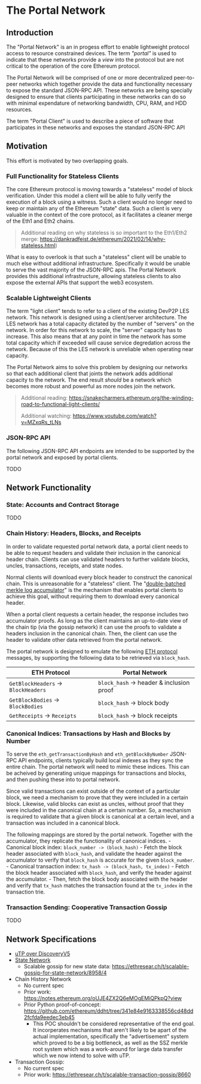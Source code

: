 # The Portal Network

## Introduction

The "Portal Network" is an in progess effort to enable lightweight protocol access to resource constrained devices.  The term *"portal"* is used to indicate that these networks provide a *view* into the protocol but are not critical to the operation of the core Ethereum protocol.


The Portal Network will be comprised of one or more decentralized peer-to-peer networks which together provide the data and functionality necessary to expose the standard JSON-RPC API.  These networks are being specially designed to ensure that clients participating in these networks can do so with minimal expendature of networking bandwidth, CPU, RAM, and HDD resources.

The term "Portal Client" is used to describe a piece of software that participates in these networks and exposes the standard JSON-RPC API

## Motivation

This effort is motivated by two overlapping goals.

### Full Functionality for Stateless Clients

The core Ethereum protocol is moving towards a "stateless" model of block verification.  Under this model a client will be able to fully verify the execution of a block using a witness.  Such a client would no longer need to keep or maintain any of the Ethereum "state" data.  Such a client is very valuable in the context of the core protocol, as it facilitates a cleaner merge of the Eth1 and Eth2 chains.  

> Additional reading on why stateless is so important to the Eth1/Eth2 merge: https://dankradfeist.de/ethereum/2021/02/14/why-stateless.html)

What is easy to overlook is that such a "stateless" client will be unable to much else without additional infrastructure.  Specifically it would be unable to serve the vast majority of the JSON-RPC apis.  The Portal Network provides this additional infrastructure, allowing stateless clients to also expose the external APIs that support the web3 ecosystem.


### Scalable Lightweight Clients

The term "light client" tends to refer to a client of the existing DevP2P LES network.  This network is designed using a client/server architecture.  The LES network has a total capacity dictated by the number of "servers" on the network.  In order for this network to scale, the "server" capacity has to increase.  This also means that at any point in time the network has some total capacity which if exceeded will cause service degredation across the network.  Because of this the LES network is unreliable when operating near capacity.

The Portal Network aims to solve this problem by designing our networks so that each additional client that joints the network adds additional capacity to the network.  The end result *should* be a network which becomes more robust and powerful as more nodes join the network.

> Additional reading: https://snakecharmers.ethereum.org/the-winding-road-to-functional-light-clients/
> 
> Additional watching: https://www.youtube.com/watch?v=MZxqRs_tLNs


### JSON-RPC API

The following JSON-RPC API endpoints are intended to be supported by the portal network and exposed by portal clients.

TODO

## Network Functionality

### State: Accounts and Contract Storage

TODO

### Chain History: Headers, Blocks, and Receipts

In order to validate requested portal network data, a portal client needs to be able to request headers and validate their inclusion in the canonical header chain. Clients can use validated headers to further validate blocks, uncles, transactions, receipts, and state nodes.

Normal clients will download every block header to construct the canonical chain. This is unreasonable for a "stateless" client. The "[double-batched merkle log accumulator](https://ethresear.ch/t/double-batched-merkle-log-accumulator/571)" is the mechanism that enables portal clients to achieve this goal, without requiring them to download every canonical header.

When a portal client requests a certain header, the response includes two accumulator proofs. As long as the client maintains an up-to-date view of the chain tip (via the gossip network) it can use the proofs to validate a headers inclusion in the canonical chain. Then, the client can use the header to validate other data retrieved from the portal network.

The portal network is designed to emulate the following [ETH protocol](https://github.com/ethereum/devp2p/blob/d3f6d6724ea587fc28d3c22911d8ac0490627c8c/caps/eth.md#protocol-messages) messages, by supporting the following data to be retrieved via `block_hash`.

| ETH Protocol | Portal Network |
| - | - |
| `GetBlockHeaders` -> `BlockHeaders` | `block_hash` -> header & inclusion proof |
| `GetBlockBodies` -> `BlockBodies` | `block_hash` -> block body |
| `GetReceipts` -> `Receipts` | `block_hash` -> block receipts |

### Canonical Indices: Transactions by Hash and Blocks by Number

To serve the `eth_getTransactionByHash` and `eth_getBlockByNumber` JSON-RPC API endpoints, clients typically build local indexes as they sync the entire chain. The portal network will need to mimic these indices. This can be acheived by generating unique mappings for transactions and blocks, and then pushing these into to portal network.

Since valid transactions can exist outside of the context of a particular block, we need a mechanism to prove that they were included in a certain block. Likewise, valid blocks can exist as uncles, without proof that they were included in the canonical chain at a certain number. So, a mechanism is required to validate that a given block is canonical at a certain level, and a transaction was included in a canonical block.

The following mappings are stored by the portal network. Together with the accumulator, they replicate the functionality of canonical indices.
	- Canonical block index: `block_number -> (block_hash)`
		- Fetch the block header associated with `block_hash`, and validate the header against the accumulator to verify that `block_hash` is accurate for the given `block_number`.
	- Canonical transaction index: `tx_hash -> (block_hash, tx_index)`
		- Fetch the block header associated with `block_hash`, and verify the header against the accumulator.
		- Then, fetch the block body associated with the header and verify that `tx_hash` matches the transaction found at the `tx_index` in the transaction trie.


### Transaction Sending: Cooperative Transaction Gossip

TODO


## Network Specifications

- [uTP over DiscoveryV5](./discv5-utp.md)
- [State Network](./state-network.md)
    - Scalable gossip for new state data: https://ethresear.ch/t/scalable-gossip-for-state-network/8958/4
- Chain History Network
    - No current spec
    - Prior work: https://notes.ethereum.org/oUJE4ZX2Q6eMOgEMiQPkpQ?view
    - Prior Python proof-of-concept: https://github.com/ethereum/ddht/tree/341e84e9163338556cd48dd2fcfda9eedec3eb45
        - This POC shouldn't be considered representative of the end goal.  It incorperates mechanisms that aren't likely to be apart of the actual implementation, specifically the "advertisement" system which proved to be a big bottleneck, as well as the SSZ merkle root system which was a work-around for large data transfer which we now intend to solve with uTP.
- Transaction Gossip:
    - No current spec
    - Prior work: https://ethresear.ch/t/scalable-transaction-gossip/8660
